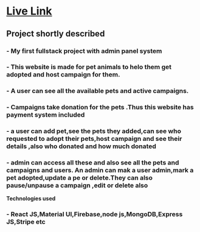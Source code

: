 # [Live Link ](https://pet-adoption-6b4ee.web.app)
 
## Project shortly described

### - My first fullstack project with admin panel system
### - This website is made for pet animals to helo them get adopted and host campaign for them.
### - A user can see all the available pets and active campaigns.
### - Campaigns take donation for the pets .Thus this website has payment system included
### - a user can add pet,see the pets they added,can see who requested to adopt their pets,host campaign and see their details ,also who donated and how much donated
### - admin can access all these and also see all the pets and campaigns and users. An admin can mak a user admin,mark a pet adopted,update a pe or delete.They can also pause/unpause a campaign ,edit or delete also

**Technologies used**
### - React JS,Material UI,Firebase,node js,MongoDB,Express JS,Stripe etc